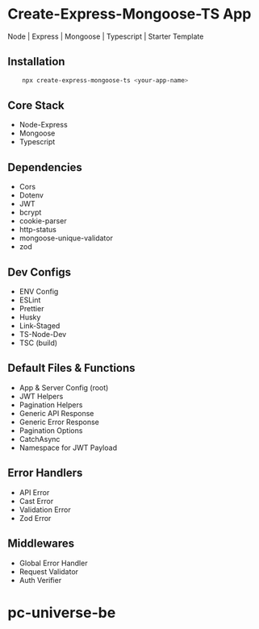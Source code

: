 # Create-Express-Mongoose-TS App

Node | Express | Mongoose | Typescript | Starter Template

## Installation

```bash
    npx create-express-mongoose-ts <your-app-name>
```

## Core Stack

- Node-Express
- Mongoose
- Typescript

## Dependencies

- Cors
- Dotenv
- JWT
- bcrypt
- cookie-parser
- http-status
- mongoose-unique-validator
- zod

## Dev Configs

- ENV Config
- ESLint
- Prettier
- Husky
- Link-Staged
- TS-Node-Dev
- TSC (build)

## Default Files & Functions

- App & Server Config (root)
- JWT Helpers
- Pagination Helpers
- Generic API Response
- Generic Error Response
- Pagination Options
- CatchAsync
- Namespace for JWT Payload

## Error Handlers

- API Error
- Cast Error
- Validation Error
- Zod Error

## Middlewares

- Global Error Handler
- Request Validator
- Auth Verifier
# pc-universe-be
